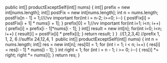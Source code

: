 public int[] productExceptSelf(int[] nums) {
int[] prefix = new int[nums.length];
int[] postFix = new int[nums.length];
int n = nums.length;
postFix[n - 1] = 1;////vv important
for(int i = n-2; i>=0; i--) {
postFix[i] = postFix[i + 1] * nums[i + 1];
}
prefix[0] = 1;//vv important
for(int i=1; i<n; i++) {
prefix[i] = prefix[i - 1]*nums[i - 1];
}
int[] result = new int[n];
for(int i=0; i<n; i++) {
result[i] = postFix[i] * prefix[i];
}
return result;
}
}
​
//[1,2,3,4]
//prefix 1, 1, 2, 6
//suffix 24,12,4, 1
​
public int[] productExceptSelf(int[] nums) {
int n = nums.length;
int[] res = new int[n];
res[0] = 1;
for (int i = 1; i < n; i++) {
res[i] = res[i - 1] * nums[i - 1];
}
int right = 1;
for (int i = n - 1; i >= 0; i--) {
res[i] *= right;
right *= nums[i];
}
return res;
}